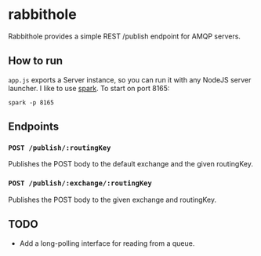 # rabbithole

Rabbithole provides a simple REST /publish endpoint for AMQP servers.

## How to run

`app.js` exports a Server instance, so you can run it with any NodeJS server
launcher. I like to use [spark](http://github.com/senchalabs/spark).
To start on port 8165:

    spark -p 8165

## Endpoints

### `POST /publish/:routingKey`

Publishes the POST body to the default exchange and the given routingKey.

### `POST /publish/:exchange/:routingKey`

Publishes the POST body to the given exchange and routingKey.

## TODO

* Add a long-polling interface for reading from a queue.
